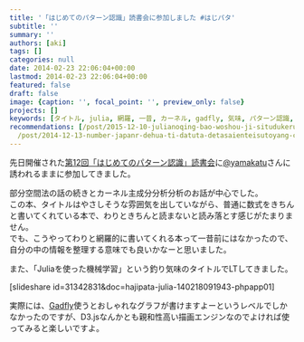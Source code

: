 ```yaml
---
title: '「はじめてのパターン認識」読書会に参加しました #はじパタ'
subtitle: ''
summary: ''
authors: [aki]
tags: []
categories: null
date: 2014-02-23 22:06:04+00:00
lastmod: 2014-02-23 22:06:04+00:00
featured: false
draft: false
image: {caption: '', focal_point: '', preview_only: false}
projects: []
keywords: [タイトル, julia, 網羅, 一昔, カーネル, gadfly, 気味, パターン認識, 釣り, 続き]
recommendations: [/post/2015-12-10-julianoqing-bao-woshou-ji-situdukeruniha/, /post/2015-12-25-juliadede-raretamainayan-yu-wosheng-rishang-gerufang-fa-number-juliaac/,
  /post/2014-12-13-number-japanr-dehua-ti-datuta-detasaienteisutoyang-cheng-du-ben-rhuo-yong-bian-tong-cheng-juliaru-men-ben-wodu-mimasita-number-juliaac/]
---
```

先日開催された[第12回「はじめてのパターン認識」読書会](http://connpass.com/event/5157/)に[@yamakatu](https://twitter.com/yamakatu)さんに誘われるままに参加してきました。

部分空間法の話の続きとカーネル主成分分析分析のお話が中心でした。  
この本、タイトルはやさしそうな雰囲気を出していながら、普通に数式をきちんと書いてくれている本で、わりときちんと読まないと読み落とす感じがたまりません。  
でも、こうやってわりと網羅的に書いてくれる本って一昔前にはなかったので、自分の中の情報を整理する意味でも良いかなーと思いました。

また、「Juliaを使った機械学習」という釣り気味のタイトルでLTしてきました。  
  
[slideshare id=31342831&doc=hajipata-julia-140218091943-phpapp01]  
  
実際には、[Gadfly](https://github.com/dcjones/Gadfly.jl)使うとおしゃれなグラフが書けますよーというレベルでしかなかったのですが、D3.jsなんかとも親和性高い描画エンジンなのでよければ使ってみると楽しいですよ。


